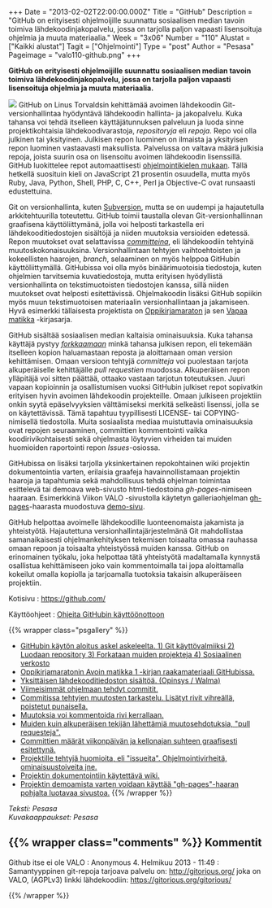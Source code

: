 +++
Date = "2013-02-02T22:00:00.000Z"
Title = "GitHub"
Description = "GitHub on erityisesti ohjelmoijille suunnattu sosiaalisen median tavoin toimiva lähdekoodinjakopalvelu, jossa on tarjolla paljon vapaasti lisensoituja ohjelmia ja muuta materiaalia."
Week = "3x06"
Number = "110"
Alustat = ["Kaikki alustat"]
Tagit = ["Ohjelmointi"]
Type = "post"
Author = "Pesasa"
Pageimage = "valo110-github.png"
+++


**GitHub on erityisesti ohjelmoijille suunnattu sosiaalisen median
tavoin toimiva lähdekoodinjakopalvelu, jossa on tarjolla paljon vapaasti
lisensoituja ohjelmia ja muuta materiaalia.**

![ ](/images/valo110-github.png "fig:valo110-github.png") GitHub on Linus
Torvaldsin kehittämää avoimen lähdekoodin Git-versionhallintaa
hyödyntävä lähdekoodin hallinta- ja jakopalvelu. Kuka tahansa voi tehdä
itselleen käyttäjätunnuksen palveluun ja luoda sinne projektikohtaisia
lähdekoodivarastoja, *repositoryja* eli *repoja*. Repo voi olla julkinen
tai yksityinen. Julkisen repon luominen on ilmaista ja yksityisen repon
luominen vastaavasti maksullista. Palvelussa on valtava määrä julkisia
repoja, joista suurin osa on lisensoitu avoimen lähdekoodin lisenssillä.
GitHub luokittelee repot automaattisesti [ohjelmointikielen
mukaan](https://github.com/languages). Tällä hetkellä suosituin kieli on
JavaScript 21 prosentin osuudella, mutta myös Ruby, Java, Python, Shell,
PHP, C, C++, Perl ja Objective-C ovat runsaasti edustettuina.

Git on versionhallinta, kuten [Subversion](Subversion), mutta
se on uudempi ja hajautetulla arkkitehtuurilla toteutettu. GitHub toimii
taustalla olevan Git-versionhallinnan graafisena käyttöliittymänä, jolla
voi helposti tarkastella eri lähdekooditiedostojen sisältöjä ja niiden
muutoksia versioiden edetessä. Repon muutokset ovat selattavissa
*[committeina](http://en.wikipedia.org/wiki/Commit_%28data_management%29)*,
eli lähdekoodiin tehtyinä muutoskokonaisuuksina. Versionhallintaan
tehtyjen vaihtoehtoisten ja kokeellisten haarojen, *branch*, selaaminen
on myös helppoa GitHubin käyttöliittymällä. GitHubissa voi olla myös
binäärimuotoisia tiedostoja, kuten ohjelmien tarvitsemia kuvatiedostoja,
mutta erityisen hyödyllistä versionhallinta on tekstimuotoisten
tiedostojen kanssa, sillä niiden muutokset ovat helposti esitettävissä.
Ohjelmakoodin lisäksi GitHub sopiikin myös muun tekstimuotoisen
materiaalin versionhallintaan ja jakamiseen. Hyvä esimerkki tällaisesta
projektista on [Oppikirjamaraton](https://github.com/Oppikirjamaraton)
ja sen [Vapaa matikka](Vapaa_matikka_1) -kirjasarja.

GitHub sisältää sosiaalisen median kaltaisia ominaisuuksia. Kuka tahansa
käyttäjä pystyy
*[forkkaamaan](http://en.wikipedia.org/wiki/Fork_%28software_development%29)*
minkä tahansa julkisen repon, eli tekemään itselleen kopion haluamastaan
reposta ja aloittamaan oman version kehittämisen. Omaan versioon tehtyjä
*committeja* voi puolestaan tarjota alkuperäiselle kehittäjälle *pull
requestien* muodossa. Alkuperäisen repon ylläpitäjä voi sitten päättää,
ottaako vastaan tarjotun toteutuksen. Juuri vapaan kopioinnin ja
osallistumisen vuoksi GitHubin julkiset repot sopivatkin erityisen hyvin
avoimen lähdekoodin projekteille. Omaan julkiseen projektiin onkin syytä
epäselvyyksien välttämiseksi merkitä selkeästi lisenssi, jolla se on
käytettävissä. Tämä tapahtuu tyypillisesti LICENSE- tai
COPYING-nimisellä tiedostolla. Muita sosiaalista mediaa muistuttavia
ominaisuuksia ovat repojen seuraaminen, committien kommentointi vaikka
koodirivikohtaisesti sekä ohjelmasta löytyvien virheiden tai muiden
huomioiden raportointi repon *Issues*-osiossa.

GitHubissa on lisäksi tarjolla yksinkertainen repokohtainen wiki
projektin dokumentointia varten, erilaisia graafeja havainnollistamaan
projektin haaroja ja tapahtumia sekä mahdollisuus tehdä ohjelman
toimintaa esittelevä tai demoava web-sivusto html-tiedostoina
*gh-pages*-nimiseen haaraan. Esimerkkinä Viikon VALO -sivustolla
käytetyn galleriaohjelman
[gh-pages](https://github.com/pesasa/psgallery/tree/gh-pages)-haarasta
muodostuva [demo-sivu](http://pesasa.github.com/psgallery/).

GitHub helpottaa avoimelle lähdekoodille luonteenomaista jakamista ja
yhteistyötä. Hajautettuna versionhallintajärjestelmänä Git mahdollistaa
samanaikaisesti ohjelmankehityksen tekemisen toisaalta omassa rauhassa
omaan repoon ja toisaalta yhteistyössä muiden kanssa. GitHub on
erinomainen työkalu, joka helpottaa tätä yhteistyötä madaltamalla
kynnystä osallistua kehittämiseen joko vain kommentoimalla tai jopa
aloittamalla kokeilut omalla kopiolla ja tarjoamalla tuotoksia takaisin
alkuperäiseen projektiin.

Kotisivu
:   <https://github.com/>

Käyttöohjeet
:   [Ohjeita GitHubin käyttöönottoon](https://help.github.com/)

{{% wrapper class="psgallery" %}}
-   [GitHubin käytön aloitus askel askeleelta. 1) Git käyttövalmiiksi 2)
    Luodaan repository 3) Forkataan muiden projekteja 4) Sosiaalinen
    verkosto](/images/github-1.png)
-   [Oppikirjamaratonin Avoin matikka 1 -kirjan raakamateriaali
    GitHubissa.](/images/github-2.png)
-   [Yksittäisen lähdekooditiedoston sisältöä. (Opinsys /
    Walma)](/images/github-3.png)
-   [Viimeisimmät ohjelmaan tehdyt commitit.](/images/github-4.png)
-   [Commitissa tehtyjen muutosten tarkastelu. Lisätyt rivit vihreällä,
    poistetut punaisella.](/images/github-5.png)
-   [Muutoksia voi kommentoida rivi kerrallaan.](/images/github-6.png)
-   [Muiden kuin alkuperäisen tekijän lähettämiä muutosehdotuksia, "pull
    requesteja".](/images/github-7.png)
-   [Committien määrät viikonpäivän ja kellonajan suhteen graafisesti
    esitettynä.](/images/github-8.png)
-   [Projektille tehtyjä huomioita, eli "issueita". Ohjelmointivirheitä,
    ominaisuustoiveita jne.](/images/github-9.png)
-   [Projektin dokumentointiin käytettävä wiki.](/images/github-10.png)
-   [Projektin demoamista varten voidaan käyttää "gh-pages"-haaran
    pohjalta luotavaa sivustoa.](/images/github-11.png)
{{% /wrapper %}}

*Teksti: Pesasa* <br />
*Kuvakaappaukset: Pesasa*


{{% wrapper class="comments" %}}
Kommentit
---------

Github itse ei ole VALO
:   Anonymous 4. Helmikuu 2013 - 11:49
:   Samantyyppinen git-repoja tarjoava palvelu on: <http://gitorious.org/>
    joka on VALO, (AGPLv3) linkki lähdekoodiin: <https://gitorious.org/gitorious/>

{{% /wrapper %}}
